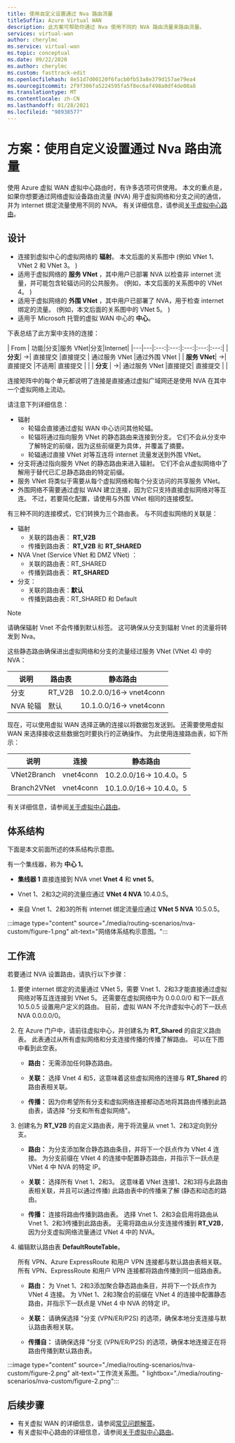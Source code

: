 ```yaml
---
title: 使用自定义设置通过 Nva 路由流量
titleSuffix: Azure Virtual WAN
description: 此方案可帮助你通过 Nva 使用不同的 NVA 路由流量来路由流量。
services: virtual-wan
author: cherylmc
ms.service: virtual-wan
ms.topic: conceptual
ms.date: 09/22/2020
ms.author: cherylmc
ms.custom: fasttrack-edit
ms.openlocfilehash: 8e51d7d00120f6facb0fb53a8e379d157ae79ea4
ms.sourcegitcommit: 2f9f306fa5224595fa5f8ec6af498a0df4de08a8
ms.translationtype: MT
ms.contentlocale: zh-CN
ms.lasthandoff: 01/28/2021
ms.locfileid: "98938577"
---
```

# <a name="scenario-route-traffic-through-nvas-by-using-custom-settings"></a>方案：使用自定义设置通过 Nva 路由流量

使用 Azure 虚拟 WAN 虚拟中心路由时，有许多选项可供使用。 本文的重点是，如果你想要通过网络虚拟设备路由流量 (NVA) 用于虚拟网络和分支之间的通信，并为 internet 绑定流量使用不同的 NVA。 有关详细信息，请参阅[关于虚拟中心路由](about-virtual-hub-routing.md)。

## <a name="design"></a>设计

* 连接到虚拟中心的虚拟网络的 **辐射**。 本文后面的关系图中 (例如 VNet 1、VNet 2 和 VNet 3。 ) 
* 适用于虚拟网络的 **服务 VNet** ，其中用户已部署 NVA 以检查非 internet 流量，并可能包含轮辐访问的公共服务。  (例如，本文后面的关系图中的 VNet 4。 )  
* 适用于虚拟网络的 **外围 VNet** ，其中用户已部署了 NVA，用于检查 internet 绑定的流量。  (例如，本文后面的关系图中的 VNet 5。 ) 
* 适用于 Microsoft 托管的虚拟 WAN 中心的 **中心**。

下表总结了此方案中支持的连接：

| From          | 功能|分支|服务 VNet|分支|Internet|
|---|---|:---:|:---:|:---:|:---:|:---:|
| **分支**| ->| 直接提交 |直接提交 | 通过服务 VNet |通过外围 VNet |
| **服务 VNet**| ->| 直接提交 |不适用| 直接提交 | |
| **分支** | ->| 通过服务 VNet |直接提交| 直接提交 |  |

连接矩阵中的每个单元都说明了连接是直接通过虚拟广域网还是使用 NVA 在其中一个虚拟网络上流动。 

请注意下列详细信息：
* 辐射
  * 轮辐会直接通过虚拟 WAN 中心访问其他轮辐。
  * 轮辐将通过指向服务 VNet 的静态路由来连接到分支。 它们不会从分支中了解特定的前缀，因为这些前缀更为具体，并覆盖了摘要。
  * 轮辐通过直接 VNet 对等互连将 internet 流量发送到外围 VNet。
* 分支将通过指向服务 VNet 的静态路由来进入辐射。 它们不会从虚拟网络中了解用于替代已汇总静态路由的特定前缀。
* 服务 VNet 将类似于需要从每个虚拟网络和每个分支访问的共享服务 VNet。
* 外围网络不需要通过虚拟 WAN 建立连接，因为它只支持直接虚拟网络对等互连。 不过，若要简化配置，请使用与外围 VNet 相同的连接模型。

有三种不同的连接模式，它们转换为三个路由表。 与不同虚拟网络的关联是：

* 辐射
  * 关联的路由表： **RT_V2B**
  * 传播到路由表： **RT_V2B** 和 **RT_SHARED**
* NVA Vnet (Service VNet 和 DMZ VNet) ：
  * 关联的路由表：RT_SHARED
  * 传播到路由表： **RT_SHARED**
* 分支：
  * 关联的路由表：**默认**
  * 传播到路由表：RT_SHARED 和 Default

> [!NOTE] 
> 请确保辐射 Vnet 不会传播到默认标签。 这可确保从分支到辐射 Vnet 的流量将转发到 Nva。

这些静态路由确保进出虚拟网络和分支的流量经过服务 VNet (VNet 4) 中的 NVA：

| 说明 | 路由表 | 静态路由              |
| ----------- | ----------- | ------------------------- |
| 分支    | RT_V2B      | 10.2.0.0/16-> vnet4conn  |
| NVA 轮辐  | 默认     | 10.1.0.0/16-> vnet4conn  |

现在，可以使用虚拟 WAN 选择正确的连接以将数据包发送到。 还需要使用虚拟 WAN 来选择接收这些数据包时要执行的正确操作。 为此使用连接路由表，如下所示：

| 说明 | 连接 | 静态路由            |
| ----------- | ---------- | ----------------------- |
| VNet2Branch | vnet4conn  | 10.2.0.0/16-> 10.4.0。5 |
| Branch2VNet | vnet4conn  | 10.1.0.0/16-> 10.4.0。5 |

有关详细信息，请参阅[关于虚拟中心路由](about-virtual-hub-routing.md)。

## <a name="architecture"></a>体系结构

下面是本文前面所述的体系结构示意图。

有一个集线器，称为 **中心 1**。

* **集线器 1** 直接连接到 NVA vnet **Vnet 4** 和 **vnet 5**。

* Vnet 1、2和3之间的流量应通过 **VNet 4 NVA** 10.4.0.5。

* 来自 Vnet 1、2和3的所有 internet 绑定流量应通过 **VNet 5 NVA** 10.5.0.5。

:::image type="content" source="./media/routing-scenarios/nva-custom/figure-1.png" alt-text="网络体系结构示意图。":::

## <a name="workflow"></a>工作流

若要通过 NVA 设置路由，请执行以下步骤：

1. 要使 internet 绑定的流量通过 VNet 5，需要 Vnet 1、2和3才能直接通过虚拟网络对等互连连接到 VNet 5。 还需要在虚拟网络中为 0.0.0.0/0 和下一跃点10.5.0.5 设置用户定义的路由。 目前，虚拟 WAN 不允许虚拟中心的下一跃点 NVA 0.0.0.0/0。

1. 在 Azure 门户中，请前往虚拟中心，并创建名为 **RT_Shared** 的自定义路由表。 此表通过从所有虚拟网络和分支连接传播的传播了解路由。 可以在下图中看到此空表。

   * **路由：** 无需添加任何静态路由。

   * **关联：** 选择 Vnet 4 和5，这意味着这些虚拟网络的连接与 **RT_Shared** 的路由表相关联。

   * **传播：** 因为你希望所有分支和虚拟网络连接都动态地将其路由传播到此路由表，请选择 "分支和所有虚拟网络"。

1. 创建名为 **RT_V2B** 的自定义路由表，用于将流量从 vnet 1、2和3定向到分支。

   * **路由：** 为分支添加聚合静态路由条目，并将下一个跃点作为 VNet 4 连接。 为分支前缀在 VNet 4 的连接中配置静态路由，并指示下一跃点是 VNet 4 中 NVA 的特定 IP。

   * **关联：** 选择所有 Vnet 1、2和3。 这意味着 VNet 连接1、2和3将与此路由表相关联，并且可以通过传播) 此路由表中的传播来了解 (静态和动态的路由。

   * **传播：** 连接将路由传播到路由表。 选择 Vnet 1、2和3会启用将路由从 Vnet 1、2和3传播到此路由表。 无需将路由从分支连接传播到 **RT_V2B**，因为分支虚拟网络流量通过 VNet 4 中的 NVA。
  
1. 编辑默认路由表 **DefaultRouteTable**。

   所有 VPN、Azure ExpressRoute 和用户 VPN 连接都与默认路由表相关联。 所有 VPN、ExpressRoute 和用户 VPN 连接都将路由传播到同一组路由表。

   * **路由：** 为 Vnet 1、2和3添加聚合静态路由条目，并将下一个跃点作为 VNet 4 连接。 为 VNet 1、2和3聚合的前缀在 VNet 4 的连接中配置静态路由，并指示下一跃点是 VNet 4 中 NVA 的特定 IP。

   * **关联：** 请确保选择 "分支 (VPN/ER/P2S) 的选项，确保本地分支连接与默认路由表相关联。

   * **传播自：** 请确保选择 "分支 (VPN/ER/P2S) 的选项，确保本地连接正在将路由传播到默认路由表。

:::image type="content" source="./media/routing-scenarios/nva-custom/figure-2.png" alt-text="工作流关系图。" lightbox="./media/routing-scenarios/nva-custom/figure-2.png":::

## <a name="next-steps"></a>后续步骤

* 有关虚拟 WAN 的详细信息，请参阅[常见问题解答](virtual-wan-faq.md)。
* 有关虚拟中心路由的详细信息，请参阅[关于虚拟中心路由](about-virtual-hub-routing.md)。
